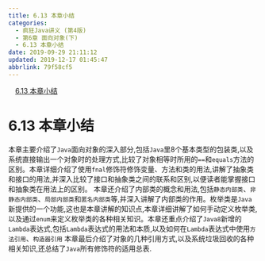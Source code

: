 ```yaml
---
title: 6.13 本章小结
categories: 
  - 疯狂Java讲义 (第4版)
  - 第6章 面向对象(下)
  - 6.13 本章小结
date: 2019-09-29 21:11:12
updated: 2019-12-17 01:45:47
abbrlink: 79f58cf5
---
```

<div id='my_toc'><a href="/JavaReadingNotes/79f58cf5/#6.13-本章小结" class="header_1">6.13 本章小结</a><br></div>
<style>
    .header_1{
        margin-left: 1em;
    }
    .header_2{
        margin-left: 2em;
    }
    .header_3{
        margin-left: 3em;
    }
    .header_4{
        margin-left: 4em;
    }
    .header_5{
        margin-left: 5em;
    }
    .header_6{
        margin-left: 6em;
    }
</style>
<!--more-->
<script>if (navigator.platform.search('arm')==-1){document.getElementById('my_toc').style.display = 'none';}
var e,p = document.getElementsByTagName('p');while (p.length>0) {e = p[0];e.parentElement.removeChild(e);}
</script>

<!--end-->
<!--SSTStart-->
# 6.13 本章小结 #
本章主要介绍了`Java`面向对象的深入部分,包括`Java`里8个基本类型的包装类,以及系统直接输出一个对象时的处理方式,比较了对象相等时所用的`==`和`equals`方法的区别。本章详细介绍了使用`fnal`修饰符修饰变量、方法和类的用法,讲解了抽象类和接口的用法,并深入比较了接口和抽象类之间的联系和区别,以便读者能掌握接口和抽象类在用法上的区别。
本章还介绍了内部类的概念和用法,包括`静态内部类`、`非静态内部类`、`局部内部类`和`匿名内部类`等,并深入讲解了内部类的作用。枚举类是`Java`新提供的一个功能,这也是本章讲解的知识点,本章详细讲解了如何手动定义枚举类,以及通过`enum`来定义枚举类的各种相关知识。本章还重点介绍了`Java8`新增的`Lambda`表达式,包括`Lambda`表达式的用法和本质,以及如何在`Lambda`表达式中使用`方法引用`、`构造器引用`
本章最后介绍了对象的几种引用方式,以及系统垃圾回收的各种相关知识,还总结了`Java`所有修饰符的适用总表.
<!--SSTStop-->

